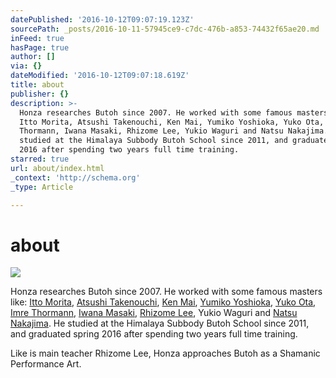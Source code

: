 ```yaml
---
datePublished: '2016-10-12T09:07:19.123Z'
sourcePath: _posts/2016-10-11-57945ce9-c7dc-476b-a853-74432f65ae20.md
inFeed: true
hasPage: true
author: []
via: {}
dateModified: '2016-10-12T09:07:18.619Z'
title: about
publisher: {}
description: >-
  Honza researches Butoh since 2007. He worked with some famous masters like:
  Itto Morita, Atsushi Takenouchi, Ken Mai, Yumiko Yoshioka, Yuko Ota, Imre
  Thormann, Iwana Masaki, Rhizome Lee, Yukio Waguri and Natsu Nakajima. He
  studied at the Himalaya Subbody Butoh School since 2011, and graduated spring
  2016 after spending two years full time training.
starred: true
url: about/index.html
_context: 'http://schema.org'
_type: Article

---
```

# about
![](https://the-grid-user-content.s3-us-west-2.amazonaws.com/a39114ae-e4d0-4969-b276-2c570a231024.jpg)

Honza researches Butoh since 2007\. He worked with some famous masters like: [Itto Morita][0], [Atsushi Takenouchi][1], [Ken Mai][2], [Yumiko Yoshioka][3], [Yuko Ota][4], [Imre Thormann][4], [Iwana Masaki][5], [Rhizome Lee][6], Yukio Waguri and [Natsu Nakajima][7]. He studied at the Himalaya Subbody Butoh School since 2011, and graduated spring 2016 after spending two years full time training.

Like is main teacher Rhizome Lee, Honza approaches Butoh as a Shamanic Performance Art. 

[0]: https://www.facebook.com/itto.morita
[1]: https://www.facebook.com/atsushi.takenouchi
[2]: https://www.facebook.com/ken.mai.90
[3]: https://www.facebook.com/yumiko.yoshioka.37
[4]: https://www.facebook.com/uta.yuko87
[5]: https://www.facebook.com/masaki.iwana.3
[6]: https://www.facebook.com/rhizome.lee
[7]: https://www.facebook.com/profile.php?id=100004959854651